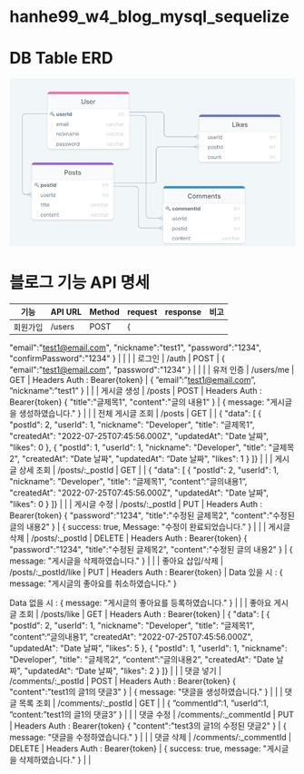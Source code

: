 # hanhe99_w4_blog_mysql_sequelize

# **DB Table ERD**

![Untitled](hanhe99_w4_blog_mysql_sequelize%2093144ca307094af2807021b3ea1b81d9/Untitled.png)

# 블로그 기능 API 명세

| 기능 | API URL | Method | request | response | 비고 |
| --- | --- | --- | --- | --- | --- |
| 회원가입 | /users | POST | {
"email":"test1@email.com",
"nickname":"test1",
"password":"1234",
"confirmPassword":"1234"
} |  |  |
| 로그인 | /auth | POST | {
"email":"test1@email.com",
"password":"1234"
} |  |  |
| 유저 인증 | /users/me | GET | Headers Auth : Bearer{token} | {
”email”:”test1@email.com”,
”nickname”:”test1”
} |  |
| 게시글 생성 | /posts | POST | Headers Auth : Bearer{token}
{
"title":"글제목1",
"content":"글의 내용1"
} | { 
message: "게시글을 생성하였습니다." 
} |  |
| 전체 게시글 조회 | /posts | GET |  | { "data": [ 
  { 
    "postId": 2, 
    "userId": 1, 
    "nickname": "Developer", 
    "title": “글제목1",     
    "createdAt": "2022-07-25T07:45:56.000Z", 
    "updatedAt": "Date 날짜", 
    "likes": 0 
  }, 
  { 
    "postId": 1, 
    "userId": 1, 
    "nickname": "Developer", 
    "title": "글제목2", 
    "createdAt": "Date 날짜", 
    "updatedAt": “Date 날짜", 
    "likes": 1 
  } 
]} |  |
| 게시글 상세 조회 | /posts/:_postId | GET |  | { "data": [
  {
    "postId": 2,
    "userId": 1,
    "nickname": "Developer",
    "title": “글제목1",
    “content”:”글의내용1”,
    "createdAt": "2022-07-25T07:45:56.000Z",
    "updatedAt": "Date 날짜",
    "likes": 0
  }
]} |  |
| 게시글 수정 | /posts/:_postId | PUT | Headers Auth : Bearer{token}
{
"password":"1234",
"title":"수정된 글제목2",
"content":"수정된 글의 내용2"
} | {
success: true, 
Message: "수정이 완료되었습니다.”
} |  |
| 게시글 삭제 | /posts/:_postId | DELETE | Headers Auth : Bearer{token}
{
"password":"1234",
"title":"수정된 글제목2",
"content":"수정된 글의 내용2"
} | { 
message: "게시글을 삭제하였습니다." 
} |  |
| 좋아요 삽입/삭제 | /posts/:_postId/like | PUT | Headers Auth : Bearer{token} | Data 있을 시 :
{ message: "게시글의 좋아요를 취소하였습니다." }

Data 없을 시 : 
{ message: "게시글의 좋아요를 등록하였습니다." } |  |
| 좋아요 게시글 조회 | /posts/like | GET | Headers Auth : Bearer{token} | { "data": [ 
  { 
    "postId": 2, 
    "userId": 1, 
    "nickname": "Developer", 
    "title": “글제목1",   
    “content”:”글의내용1”,
    "createdAt": "2022-07-25T07:45:56.000Z", 
    "updatedAt": "Date 날짜", 
    "likes": 5 
  }, 
  { 
    "postId": 1, 
    "userId": 1, 
    "nickname": "Developer", 
    "title": "글제목2", 
    “content”:”글의내용2”,
    "createdAt": "Date 날짜", 
    "updatedAt": “Date 날짜", 
    "likes": 2
  } 
]} |  |
| 댓글 넣기 | /comments/:_postId | POST | Headers Auth : Bearer{token}
{
"content":"test1의 글1의 댓글3"
} | { 
message: "댓글을 생성하였습니다."
} |  |
| 댓글 목록 조회 | /comments/:_postId | GET |  | {
”commentId”:1,
”userId”:1,
”content:”test1의 글1의 댓글3”
} |  |
| 댓글 수정 | /comments/:_commentId | PUT | Headers Auth : Bearer{token}
{
"content":"test3의 글1의 수정된 댓글2"
} | { 
message: "댓글을 수정하였습니다." 
} |  |
| 댓글 삭제 | /comments/:_commentId | DELETE | Headers Auth : Bearer{token} | { 
success: true, 
message: "게시글을 삭제하였습니다." 
} |  |